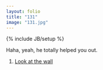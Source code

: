```yaml
---
layout: folio
title: "131"
image: "131.jpg"
---
```

{% include JB/setup %}

<div class="copy">
	<p>Haha, yeah, he totally helped you out.</p>
</div>

<div class="choice">
	<ol>
		<li><a href="133.html">Look at the wall</a></li>
	</ol>
</div>